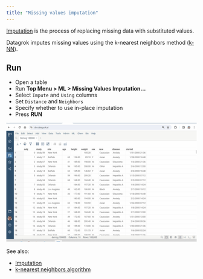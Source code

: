 ```yaml
---
title: "Missing values imputation"
---
```


[Imputation](https://en.wikipedia.org/wiki/Imputation_\(statistics\)) is the process of replacing missing data with substituted values.

Datagrok imputes missing values using the k-nearest neighbors method ([k-NN](https://public.datagrok.ai/js/samples/domains/data-science/missing-values-imputation)).

## Run

* Open a table
* Run **Top Menu > ML > Missing Values Imputation...**
* Select `Impute` and `Using` columns
* Set `Distance` and `Neighbors`
* Specify whether to use in-place imputation
* Press **RUN**

![add-to-workspace](missing-values-imputation.gif)

See also:

* [Imputation](https://en.wikipedia.org/wiki/Imputation_\(statistics\))
* [k-nearest neighbors algorithm](https://en.wikipedia.org/wiki/K-nearest_neighbors_algorithm)
